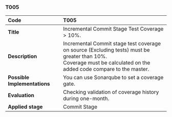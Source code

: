 ### T005

|**Code**           | **T005** |
| :--               | :--      |
|**Title**          | Incremental Commit Stage Test Coverage > 10%.|
|**Description**    | Incremental Commit stage test coverage on source (Excluding tests) must be greater than 10%. <br>Coverage must be calculated on the added code compare to the master.|
|**Possible Implementations** | You can use Sonarqube to set a coverage gate.|
|**Evaluation**     | Checking validation of coverage history during one-month.|
|**Applied stage**  |Commit Stage |
